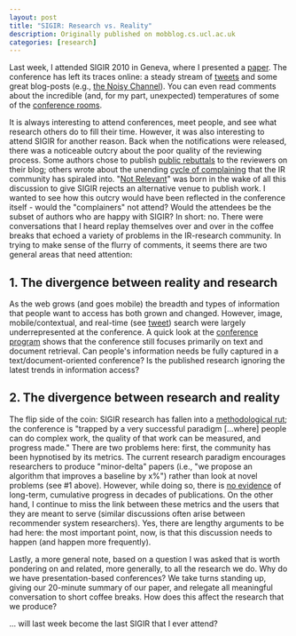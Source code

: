 ```yaml
---
layout: post
title: "SIGIR: Research vs. Reality"
description: Originally published on mobblog.cs.ucl.ac.uk
categories: [research]
---
```


Last week, I attended SIGIR 2010 in Geneva, where I presented a <a href="http://mobblog.cs.ucl.ac.uk/2010/05/20/temporal-diversity-in-recommender-systems/">paper</a>. The conference has left its traces online: a steady stream of <a href="http://search.twitter.com/search?q=%23sigir2010+OR+%23sigir+OR+%23sigir10">tweets</a> and some great blog-posts (e.g., <a href="http://thenoisychannel.com/">the Noisy Channel</a>). You can even read comments about the incredible (and, for my part, unexpected) temperatures of some of the <a href="http://twitter.com/marchionini/status/19429779748">conference rooms</a>.

It is always interesting to attend conferences, meet people, and see what research others do to fill their time. However, it was also interesting to attend SIGIR for another reason. Back when the notifications were released, there was a noticeable outcry about the poor quality of the reviewing process. Some authors chose to publish <a href="http://palblog.fxpal.com/?p=3277">public rebuttals</a> to the reviewers on their blog; others wrote about the unending <a href="http://blog.codalism.com/?p=1148">cycle of complaining</a> that the IR community has spiraled into. "<a href="http://nonrel.wordpress.com/2010/03/25/welcome-to-not-relevant/">Not Relevant</a>" was born in the wake of all this discussion to give SIGIR rejects an alternative venue to publish work. I wanted to see how this outcry would have been reflected in the conference itself - would the "complainers" not attend? Would the attendees be the subset of authors who are happy with SIGIR? In short: no. There were conversations that I heard replay themselves over and over in the coffee breaks that echoed a variety of problems in the IR-research community. In trying to make sense of the flurry of comments, it seems there are two general areas that need attention:

## 1. The divergence between reality and research

As the web grows (and goes mobile) the breadth and types of information that people want to access has both grown and changed. However, image, mobile/contextual, and real-time (see <a href="http://twitter.com/abdur/statuses/19082457066">tweet</a>) search were largely underrepresented at the conference. A quick look at the <a href="http://sigir2010.org/doku.php?id=program:sessions">conference program</a> shows that the conference still focuses primarily on text and document retrieval. Can people's information needs be fully captured in a text/document-oriented conference? Is the published research ignoring the latest trends in information access?

## 2. The divergence between research and reality

The flip side of the coin: SIGIR research has fallen into a <a href="http://palblog.fxpal.com/?p=4283">methodological rut</a>; the conference is "trapped by a very successful paradigm [...where] people can do complex work, the quality of that work can be measured, and progress made." There are two problems here: first, the community has been hypnotised by its metrics. The current research paradigm encourages researchers to produce "minor-delta" papers (i.e., "we propose an algorithm that improves a baseline by x%") rather than look at novel problems (see #1 above). However, while doing so, there is <a href="http://blog.codalism.com/?p=1029">no evidence</a> of long-term, cumulative progress in decades of publications. On the other hand, I continue to miss the link between these metrics and the users that they are meant to serve (similar discussions often arise between recommender system researchers). Yes, there are lengthy arguments to be had here: the most important point, now, is that this discussion needs to happen (and happen more frequently).

Lastly, a more general note, based on a question I was asked that is worth pondering on and related, more generally, to all the research we do. Why do we have presentation-based conferences? We take turns standing up, giving our 20-minute summary of our paper, and relegate all meaningful conversation to short coffee breaks. How does this affect the research that we produce?

... will last week become the last SIGIR that I ever attend?

